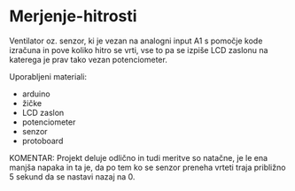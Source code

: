   
# Merjenje-hitrosti

Ventilator oz. senzor, ki je vezan na analogni input A1 s pomočje kode izračuna in pove koliko hitro se vrti, vse to pa se izpiše LCD zaslonu na katerega je prav tako vezan potenciometer.

Uporabljeni materiali:
- arduino
- žičke
- LCD zaslon
- potenciometer
- senzor
- protoboard

KOMENTAR:
Projekt deluje odlično in tudi meritve so natačne, je le ena manjša napaka in ta je, da po tem ko se senzor preneha vrteti traja približno 5 sekund da se nastavi nazaj na 0.
